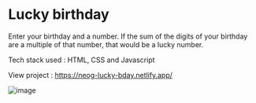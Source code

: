 # Lucky birthday

Enter your birthday and a number. If the sum of the digits of your birthday are a multiple of that number, that would be a lucky number.

Tech stack used : HTML, CSS and Javascript

View project : https://neog-lucky-bday.netlify.app/

![image](https://user-images.githubusercontent.com/30795425/133670029-d61b3a06-15b3-4e9b-b9bc-545188be25bf.png)

